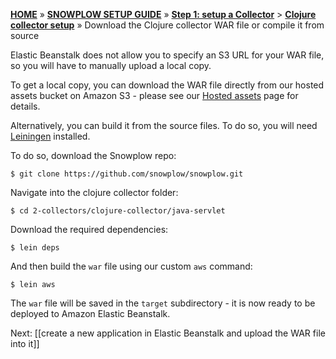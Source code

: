 [**HOME**](Home) » [**SNOWPLOW SETUP GUIDE**](Setting-up-Snowplow) » [**Step 1: setup a Collector**](Setting-up-a-Collector) > [**Clojure collector setup**](setting-up-the-clojure-collector) » Download the Clojure collector WAR file or compile it from source

Elastic Beanstalk does not allow you to specify an S3 URL for your WAR file, so you will have to manually upload a local copy.

To get a local copy, you can download the WAR file directly from our hosted assets bucket on Amazon S3 - please see our [Hosted assets][s3-download] page for details.

Alternatively, you can build it from the source files. To do so, you will need [Leiningen][leiningen] installed. 

To do so, download the Snowplow repo:

	$ git clone https://github.com/snowplow/snowplow.git

Navigate into the clojure collector folder:

	$ cd 2-collectors/clojure-collector/java-servlet

Download the required dependencies:

	$ lein deps

And then build the `war` file using our custom `aws` command:

	$ lein aws

The `war` file will be saved in the `target` subdirectory - it is now ready to be deployed to Amazon Elastic Beanstalk.

Next: [[create a new application in Elastic Beanstalk and upload the WAR file into it]]

[github-download]: https://github.com/snowplow/snowplow/downloads
[s3-download]: https://github.com/snowplow/snowplow/wiki/Hosted-assets
[leiningen]: https://github.com/technomancy/leiningen